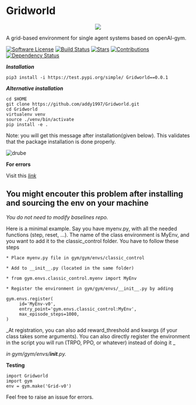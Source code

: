 # Gridworld

<p align="center">
  <img src="https://github.com/addy1997/Gridworld/blob/master/logo_.png"/>
</p>

A grid-based environment for single agent systems based on openAI-gym.

[![Software License](https://img.shields.io/badge/license-MIT-brightgreen.svg)](LICENSE)  [![Build Status](https://ci.appveyor.com/api/projects/status/8e784doc5sye7c41?svg=true)](https://ci.appveyor.com/project/addy1997/Gridworld) [![Stars](https://img.shields.io/github/stars/addy1997/Gridworld.svg?style=flat&label=Star&maxAge=86400)](STARS)  [![Contributions](https://img.shields.io/github/commit-activity/m/addy1997/Gridworld.svg?color=%09%2346c018)](https://github.com/addy1997/Gridworld/graphs/commit-activity)  [![Dependency Status](https://david-dm.org/addy1997/Gridworld.svg)](https://david-dm.org/addy1997/Gridworld)                 

***Installation***
```shell
pip3 install -i https://test.pypi.org/simple/ Gridworld==0.0.1
```

***Alternative installation***
```shell
cd $HOME
git clone https://github.com/addy1997/Gridworld.git
cd Gridworld
virtualenv venv
source ./venv/bin/activate
pip install -e .
```

Note: you will get this message after installation(given below). This validates that the package installation is done properly. 

![drube](https://github.com/addy1997/Gridworld/blob/master/Figures/Screenshot%202020-06-21%20at%2012.35.27%20AM.png)

**For errors**

Visit this _[link](https://github.com/donnemartin/gitsome/issues/4)_

## You might encouter this problem after installing and sourcing the env on your machine

_You do not need to modify baselines repo._

Here is a minimal example. Say you have myenv.py, with all the needed functions (step, reset, ...). The name of the class environment is MyEnv, and you want to add it to the classic_control folder. You have to follow these steps

    * Place myenv.py file in gym/gym/envs/classic_control

    * Add to __init__.py (located in the same folder)

    * from gym.envs.classic_control.myenv import MyEnv

    * Register the environment in gym/gym/envs/__init__.py by adding

    gym.envs.register(
         id='MyEnv-v0',
         entry_point='gym.envs.classic_control:MyEnv',
         max_episode_steps=1000,
    )

_At registration, you can also add reward_threshold and kwargs (if your class takes some arguments).
You can also directly register the environment in the script you will run (TRPO, PPO, or whatever) instead of doing it _

_in gym/gym/envs/__init__.py._

**Testing**
```shell
import Gridworld
import gym 
env = gym.make('Grid-v0')
```

Feel free to raise an issue for errors.

